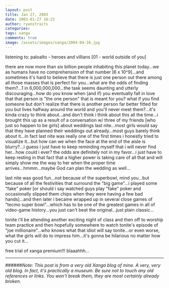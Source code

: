```yaml
---
layout: post
title: Jan 27, 2003
date: 2003-01-27 16:23
author: ryanstraits
categories:
tags: xanga
comments: true
image: /assets/images/xanga/2004-04-16.jpg
---
```

listening to: paloalto - heroes and villians [01 - world outside of you]

<!-- break -->

there are now more than six billion people inhabiting this planet today...we as humans have no comprehension of that number [6 x 10^9]...and sometimes it's hard to believe that there is just one person out there among all those masses that is perfect for you...what are the odds of finding them?...1 in 6,000,000,000...the task seems daunting and utterly discouraging...how do you know when (and if) you eventually fall in love that that person is "the one person" that is meant for you? what if you find someone but don't realize that there is another person far better fitted for you but lives halfway around the world and you'll never meet them?...it's kinda crazy to think about...and don't think i think about this all the time...i brought this up as a result of a conversation w/ three of my friends [who just so happen to be girls] about weddings last nite...most girls would say that they have planned their weddings out already...most guys barely think about it...in fact last nite was really one of the first times i honestly tried to visualize it...but how can we when the face at the end of the aisle is blurry?...i guess i just have to keep reminding myself that i will never find her...how could i ever? the odds are definitely not in my favor...i just have to keep resting in that fact that a higher power is taking care of all that and will simply show me the way to her when the proper time arrives...hmmm...maybe God can plan the wedding as well...

last nite was good fun...not because of the superbowl, mind you...but because of all the festivities that surround the "big game"...i played some "fake" poker [or should i say watched guys play "fake" poker and occasionally slipped them chips when they were having a few bad hands]...and then later i became wrapped up in several close games of "tecmo super bowl"...which has to be one of the greatest games in all of video-game history...you just can't beat the original...just plain classic...

tonite i'll be attending another exciting night of class and then off to worship team practice and then hopefully somewhere to watch tonite's episode of "joe millionaire"...who knows what that idiot will say tonite...or even worse, what the girls will do to impress him...it's gonna be hilarious no matter how you cut it...

free trial of xanga premium!!! blaaahhh...

---

######*Note: This post is from a very old Xanga blog of mine. A very, very old blog. In fact, it's practically a museum. Be sure not to touch any old references or links. You won't break them, they are most certainly already broken.*